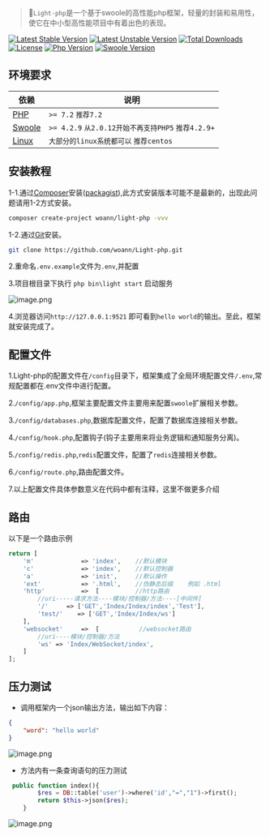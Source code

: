 > 🚀`Light-php`是一个基于swoole的高性能php框架，轻量的封装和易用性，使它在中小型高性能项目中有着出色的表现。

[![Latest Stable Version](https://poser.pugx.org/woann/Light-php/v/stable.svg)](https://packagist.org/packages/woann/light-php)
[![Latest Unstable Version](https://poser.pugx.org/woann/Light-php/v/unstable.svg)](https://packagist.org/packages/woann/light-php)
[![Total Downloads](https://poser.pugx.org/woann/Light-php/downloads.svg)](https://packagist.org/packages/woann/light-php)
[![License](https://poser.pugx.org/woann/Light-php/license.svg)](https://github.com/woann/Light-php/blob/master/LICENSE)
[![Php Version](https://img.shields.io/badge/php-%3E=7.2-brightgreen.svg?maxAge=2592000)](https://secure.php.net/)
[![Swoole Version](https://img.shields.io/badge/swoole-%3E=4.2.9-brightgreen.svg?maxAge=2592000)](https://www.swoole.com/)

## 环境要求

| 依赖 | 说明 |
| -------- | -------- |
| [PHP](https://secure.php.net/manual/zh/install.php) | `>= 7.2` `推荐7.2` |
| [Swoole](https://www.swoole.com/) | `>= 4.2.9` `从2.0.12开始不再支持PHP5` `推荐4.2.9+` |
| [Linux](https://www.linux.org/) | `大部分的linux系统都可以` `推荐centos` |

## 安装教程

1-1.通过[Composer](https://getcomposer.org/)安装([packagist](https://packagist.org/packages/woann/light-php)),此方式安装版本可能不是最新的，出现此问题请用1-2方式安装。
```bash
composer create-project woann/light-php -vvv
```

1-2.通过[Git](https://git-scm.com/)安装。
```bash
git clone https://github.com/woann/Light-php.git
```

2.重命名`.env.example`文件为`.env`,并配置

3.项目根目录下执行 `php bin\light start` 启动服务

![image.png](https://upload-images.jianshu.io/upload_images/9160823-d5a075e73fd5faeb.png?imageMogr2/auto-orient/strip%7CimageView2/2/w/1240)

4.浏览器访问`http://127.0.0.1:9521` 即可看到`hello world`的输出。至此，框架就安装完成了。

## 配置文件
1.Light-php的配置文件在`/config`目录下，框架集成了全局环境配置文件`/.env`,常规配置都在.env文件中进行配置。

2.`/config/app.php`,框架主要配置文件主要用来配置`swoole`扩展相关参数。

3.`/config/databases.php`,数据库配置文件，配置了数据库连接相关参数。

4.`/config/hook.php`,配置钩子(钩子主要用来将业务逻辑和通知服务分离)。

5.`/config/redis.php`,`redis`配置文件，配置了`redis`连接相关参数。

6.`/config/route.php`,路由配置文件。

7.以上配置文件具体参数意义在代码中都有注释，这里不做更多介绍

## 路由

以下是一个路由示例
```php
return [
    'm'             => 'index',    //默认模块
    'c'             => 'index',    //默认控制器
    'a'             => 'init',     //默认操作
    'ext'           => '.html',    //伪静态后缀    例如 .html
    'http'          =>  [          //http路由
        //uri-----请求方法----模块/控制器/方法----[中间件]
        '/'     => ['GET','Index/Index/index','Test'],
        'test/'    => ['GET','Index/Index/ws']
    ],
    'websocket'     =>  [           //websocket路由
        //uri----模块/控制器/方法
        'ws' => 'Index/WebSocket/index',
    ]
];
```

## 压力测试
* 调用框架内一个json输出方法，输出如下内容：
```json
{
    "word": "hello world"
}
```
![image.png](https://upload-images.jianshu.io/upload_images/9160823-3ab2b3c662fb7ba6.png?imageMogr2/auto-orient/strip%7CimageView2/2/w/1240)

* 方法内有一条查询语句的压力测试
```php
 public function index(){
        $res = DB::table('user')->where('id',"=","1")->first();
        return $this->json($res);
    }
```
![image.png](https://upload-images.jianshu.io/upload_images/9160823-d79e85afedbcab85.png?imageMogr2/auto-orient/strip%7CimageView2/2/w/1240)
